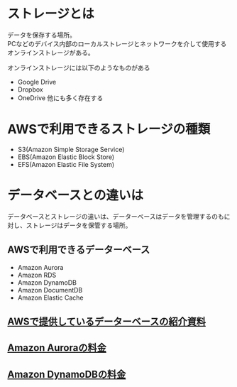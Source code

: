 # ストレージとは
データを保存する場所。  
PCなどのデバイス内部のローカルストレージとネットワークを介して使用するオンラインストレージがある。

オンラインストレージには以下のようなものがある
* Google Drive
* Dropbox
* OneDrive
他にも多く存在する

# AWSで利用できるストレージの種類
* S3(Amazon Simple Storage Service)
* EBS(Amazon Elastic Block Store)
* EFS(Amazon Elastic File System)

# データベースとの違いは
データベースとストレージの違いは、データーベースはデータを管理するのもに対し、ストレージはデータを保管する場所。

## AWSで利用できるデーターベース
* Amazon Aurora
* Amazon RDS
* Amazon DynamoDB
* Amazon DocumentDB
* Amazon Elastic Cache

## [AWSで提供しているデーターベースの紹介資料](https://pages.awscloud.com/rs/112-TZM-766/images/C2-03.pdf)

## [Amazon Auroraの料金](https://aws.amazon.com/jp/rds/aurora/pricing/)

## [Amazon DynamoDBの料金](https://aws.amazon.com/jp/dynamodb/pricing/)